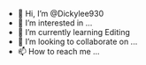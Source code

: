 - 👋 Hi, I’m @Dickylee930
- 👀 I’m interested in ...
- 🌱 I’m currently learning Editing
- 💞️ I’m looking to collaborate on ...
- 📫 How to reach me ...

<!---
Dickylee930/Dickylee930 is a ✨ special ✨ repository because its `README.md` (this file) appears on your GitHub profile.
You can click the Preview link to take a look at your changes.
--->
